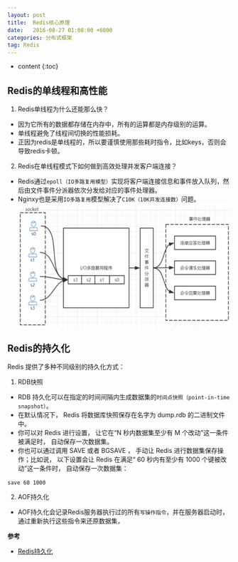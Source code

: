 ```yaml
---
layout: post
title:  Redis核心原理
date:   2016-08-27 01:08:00 +0800
categories: 分布式框架
tag: Redis
---
```


* content
{:toc}


## Redis的单线程和高性能
1. Redis单线程为什么还能那么快？
* 因为它所有的数据都存储在内存中，所有的运算都是内存级别的运算。
* 单线程避免了线程间切换的性能损耗。
* 正因为redis是单线程的，所以要谨慎使用那些耗时指令，比如keys，否则会导致redis卡顿。

2. Redis在单线程模式下如何做到高效处理并发客户端连接？
* Redis通过`epoll（IO多路复用模型）`实现将客户端连接信息和事件放入队列，然后由文件事件分派器依次分发给对应的事件处理器。
* Nginxy也是采用`IO多路复用`模型解决了`C10K（10K并发连接数）`问题。
![Redis的IO复用模型](/styles/images/redis/3.png)


## Redis的持久化

Redis 提供了多种不同级别的持久化方式：

1. RDB快照

* RDB 持久化可以在指定的时间间隔内生成数据集的`时间点快照（point-in-time snapshot）`。
* 在默认情况下， Redis 将数据库快照保存在名字为 dump.rdb 的二进制文件中。
* 你可以对 Redis 进行设置， 让它在“N 秒内数据集至少有 M 个改动”这一条件被满足时， 自动保存一次数据集。
* 你也可以通过调用 SAVE 或者 BGSAVE ， 手动让 Redis 进行数据集保存操作；比如说， 以下设置会让 Redis 在满足“ 60 秒内有至少有 1000 个键被改动”这一条件时， 自动保存一次数据集：
```
save 60 1000
```

2. AOF持久化

* AOF持久化会记录Redis服务器执行过的所有`写操作指令`，并在服务器启动时，通过重新执行这些指令来还原数据集，


**参考**
* [Redis持久化](http://redisdoc.com/topic/persistence.html)